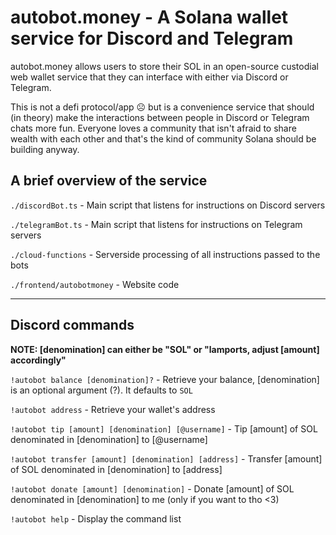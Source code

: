 # autobot.money - A Solana wallet service for Discord and Telegram

autobot.money allows users to store their SOL in an open-source custodial web wallet service that they can interface with either via Discord or Telegram.

This is not a defi protocol/app ☹️ but is a convenience service that should (in theory) make the interactions between people in Discord or Telegram chats more fun. Everyone loves a community that isn't afraid to share wealth with each other and that's the kind of community Solana should be building anyway.

## A brief overview of the service

`./discordBot.ts` - Main script that listens for instructions on Discord servers

`./telegramBot.ts` - Main script that listens for instructions on Telegram servers

`./cloud-functions` - Serverside processing of all instructions passed to the bots

`./frontend/autobotmoney` - Website code

---

## Discord commands

**NOTE: [denomination] can either be "SOL" or "lamports, adjust [amount] accordingly"**

`!autobot balance [denomination]?` - Retrieve your balance, [denomination] is an optional argument (?). It defaults to `SOL`

`!autobot address` - Retrieve your wallet's address

`!autobot tip [amount] [denomination] [@username]` - Tip [amount] of SOL denominated in [denomination] to [@username]

`!autobot transfer [amount] [denomination] [address]` - Transfer [amount] of SOL denominated in [denomination] to [address]

`!autobot donate [amount] [denomination]` - Donate [amount] of SOL denominated in [denomination] to me (only if you want to tho <3)

`!autobot help` - Display the command list
